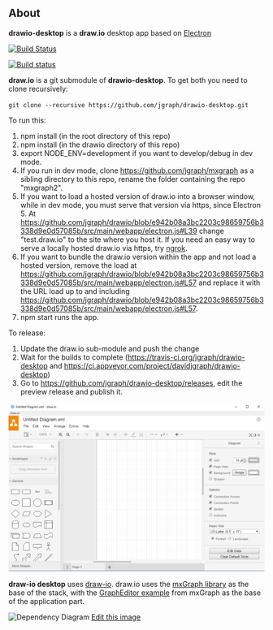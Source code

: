 About
----- 

**drawio-desktop** is a **draw.io** desktop app based on [Electron](https://electronjs.org/)

[![Build Status](https://travis-ci.org/jgraph/drawio-desktop.svg?branch=master)](https://travis-ci.org/jgraph/drawio-desktop)

[![Build status](https://ci.appveyor.com/api/projects/status/e56wdssukquwe7bv?svg=true)](https://ci.appveyor.com/project/davidjgraph/drawio-desktop)

**draw.io** is a git submodule of **drawio-desktop**. To get both you need to clone recursively:

`git clone --recursive https://github.com/jgraph/drawio-desktop.git`

To run this:
1. npm install (in the root directory of this repo)
2. npm install (in the drawio directory of this repo)
3. export NODE_ENV=development if you want to develop/debug in dev mode.
4. If you run in dev mode, clone https://github.com/jgraph/mxgraph as a sibling directory to this repo, rename the folder containing the repo "mxgraph2".
5. If you want to load a hosted version of draw.io into a browser window, while in dev mode, you must serve that version via https, since Electron 5. At https://github.com/jgraph/drawio/blob/e942b08a3bc2203c98659756b3338d9e0d57085b/src/main/webapp/electron.js#L39 change "test.draw.io" to the site where you host it. If you need an easy way to serve a locally hosted draw.io via https, try [ngrok](https://ngrok.com/).
6. If you want to bundle the draw.io version within the app and not load a hosted version, remove the load at https://github.com/jgraph/drawio/blob/e942b08a3bc2203c98659756b3338d9e0d57085b/src/main/webapp/electron.js#L57 and replace it with the URL load up to and including https://github.com/jgraph/drawio/blob/e942b08a3bc2203c98659756b3338d9e0d57085b/src/main/webapp/electron.js#L57.
7. npm start runs the app.

To release:
1. Update the draw.io sub-module and push the change
2. Wait for the builds to complete (https://travis-ci.org/jgraph/drawio-desktop and https://ci.appveyor.com/project/davidjgraph/drawio-desktop)
3. Go to https://github.com/jgraph/drawio-desktop/releases, edit the preview release and publish it.



![draw.io desktop app](screenshot.png)

**draw-io desktop** uses [draw-io](https://github.com/jgraph/drawio). draw.io uses the [mxGraph library](https://github.com/jgraph/mxgraph) as the base of the stack, with the [GraphEditor example](https://github.com/jgraph/mxgraph/tree/master/javascript/examples/grapheditor) from mxGraph as the base of the application part. 

![Dependency Diagram](dependency-diagram.png)
[Edit this image](https://www.draw.io/#Hjgraph%2Fdrawio-desktop%2Fmaster%2Fdependency-diagram.png)

